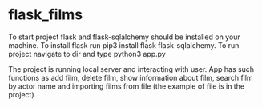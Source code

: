 # flask_films
To start project flask and flask-sqlalchemy should be installed on your machine. To install flask run pip3 install flask flask-sqlalchemy. 
To run project navigate to dir and type python3 app.py

The project is running local server and interacting with user. 
App has such functions as add film, delete film, show information about film, search film by actor name and importing films from file (the example of file is in the project)
